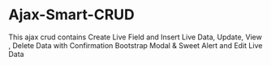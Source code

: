 # Ajax-Smart-CRUD
This ajax crud contains Create Live Field and Insert Live Data, Update, View , Delete Data with Confirmation Bootstrap Modal &amp; Sweet Alert and Edit Live Data
